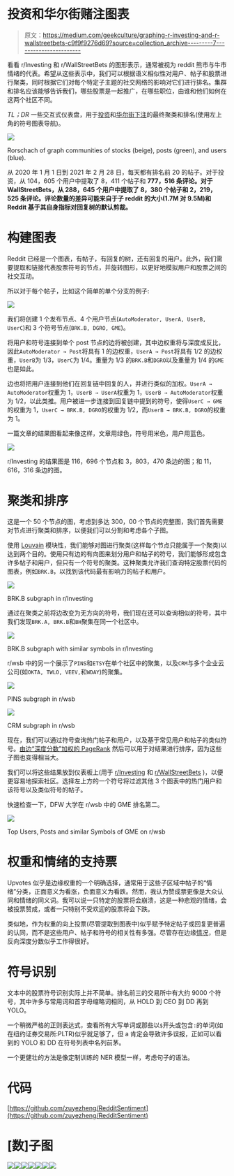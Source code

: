 # 投资和华尔街赌注图表

> 原文：<https://medium.com/geekculture/graphing-r-investing-and-r-wallstreetbets-c9f9f9276d69?source=collection_archive---------7----------------------->

看看 r/Investing 和 r/WallStreetBets 的图形表示，通常被视为 reddit 熊市与牛市情绪的代表。希望从这些表示中，我们可以根据语义相似性对用户、帖子和股票进行聚类，同时根据它们对每个特定子主题的社交网络的影响对它们进行排名。集群和排名应该能够告诉我们，哪些股票是一起推广，在哪些职位，由谁和他们如何在这两个社区不同。

*TL；DR* 一些交互式仪表盘，用于[投资](https://public.tableau.com/profile/zuye.zheng#!/vizhome/GraphAnalyticsonrInvesting/rInvesting)和[华尔街下注](https://public.tableau.com/profile/zuye.zheng#!/vizhome/GraphAnalyticsonrWallStreetBets/rWallStreetBets)的最终聚类和排名(使用左上角的符号图表导航)。

![](img/e784c0863d40970e9de0ab3bd67bc62d.png)

Rorschach of graph communities of stocks (beige), posts (green), and users (blue).

从 2020 年 1 月 1 日到 2021 年 2 月 28 日，每天都有排名前 20 的帖子。对于投资，从 104，605 个用户中提取了 8，411 个帖子和 **777，516 条评论。对于 WallStreetBets，从 288，645 个用户中提取了 8，380 个帖子和 2，219，525 条评论。评论数量的差异可能来自于子 reddit 的大小(1.7M 对 9.5M)和 Reddit 基于其自身指标对回复树的默认剪裁。**

# 构建图表

Reddit 已经是一个图表，有帖子，有回复的树，还有回复的用户。此外，我们需要提取和链接代表股票符号的节点，并旋转图形，以更好地模拟用户和股票之间的社交互动。

所以对于每个帖子，比如这个简单的单个分支的例子:

![](img/8038af6d22c4108340d60fc44cfb2cd4.png)

我们将创建 1 个发布节点、4 个用户节点(`AutoModerator, UserA, UserB, UserC`)和 3 个符号节点(`BRK.B, DGRO, GME`)。

将用户和符号连接到单个 post 节点的边将被创建，其中边权重将与深度成反比，因此`AutoModerator → Post`将具有 1 的边权重，`UserA → Post`将具有 1/2 的边权重，`UserB`为 1/3，`UserC`为 1/4。重量为 1/3 的`BRK.B`和`DGRO`以及重量为 1/4 的`GME`也是如此。

边也将把用户连接到他们在回复链中回复的人，并进行类似的加权。`UserA → AutoModerator`权重为 1，`UserB → UserA`权重为 1，`UserB → AutoModerator`权重为 1/2，以此类推。用户被进一步连接到回复链中提到的符号，使得`UserC → GME`的权重为 1，`UserC → BRK.B, DGRO`的权重为 1/2，而`UserB → BRK.B, DGRO`的权重为 1。

一篇文章的结果图看起来像这样，文章用绿色，符号用米色，用户用蓝色。

![](img/64b273af4d3d6c32a0b66e7ac16740e6.png)

r/Investing 的结果图是 116，696 个节点和 3，803，470 条边的图；和 11，616，316 条边的图。

# 聚类和排序

这是一个 50 个节点的图，考虑到多达 300，00 个节点的完整图，我们首先需要对节点进行聚类和排序，以便我们可以分割和考虑各个子图。

使用 [Louvain](https://en.wikipedia.org/wiki/Louvain_method) 模块性，我们能够对图进行聚类(这样每个节点只能属于一个聚类)以达到两个目的。使用只有边的有向图来划分用户和帖子的符号，我们能够形成包含许多帖子和用户，但只有一个符号的聚类。这种聚类允许我们查询特定股票代码的图表，例如`BRK.B`，以找到该代码最有影响力的帖子和用户。

![](img/cca2df904cb7843486ee57e0bfea160a.png)

BRK.B subgraph in r/Investing

通过在聚类之前将边改变为无方向的符号，我们现在还可以查询相似的符号，其中我们发现`BRK.A, BRK.B`和`BH`聚集在同一个社区中。

![](img/c12f7badd526b42456b9da0669908961.png)

BRK.B subgraph with similar symbols in r/Investing

r/wsb 中的另一个展示了`PINS`和`ETSY`在单个社区中的聚集，以及`CRM`与多个企业云公司(如`OKTA, TWLO, VEEV,`和`WDAY`)的聚集。

![](img/daffa2ea065b238521bce2f41874300b.png)

PINS subgraph in r/wsb

![](img/5cf5b7bb5751065914efba57b78342e1.png)

CRM subgraph in r/wsb

现在，我们可以通过符号查询热门帖子和用户，以及基于常见用户和帖子的类似符号。[由边“深度分数”加权的 PageRank](https://en.wikipedia.org/wiki/PageRank) 然后可以用于对结果进行排序，因为这些子图也变得相当大。

我们可以将这些结果放到仪表板上(用于 [r/Investing](https://public.tableau.com/profile/zuye.zheng#!/vizhome/GraphAnalyticsonrInvesting/rInvesting) 和 [r/WallStreetBets](https://public.tableau.com/profile/zuye.zheng#!/vizhome/GraphAnalyticsonrWallStreetBets/rWallStreetBets) )，以便更容易地探索社区。选择左上方的一个符号将过滤其他 3 个图表中的热门用户和该符号以及类似符号的帖子。

快速检查一下，DFW 大学在 r/wsb 中的 GME 排名第二。

![](img/3a4fa684ed8aca09fe2b8d43fa0c8622.png)

Top Users, Posts and similar Symbols of GME on r/wsb

# 权重和情绪的支持票

Upvotes 似乎是边缘权重的一个明确选择，通常用于这些子区域中帖子的“情绪”分类，正面意义为看涨，负面意义为看跌。然而，我认为赞成票更像是大众认同和情绪的同义词。我可以说一只特定的股票将会崩溃，这是一种悲观的情绪，会被投票赞成，或者一只特别不受欢迎的股票将会下跌。

类似地，作为权重的向上投票(尽管提取到图表中)似乎赋予特定帖子或回复更普遍的认同，而不是这些用户、帖子和符号的相关性有多强。尽管存在边缘[情况](https://www.reddit.com/r/wallstreetbets/comments/libn68/screw_with_the_hedgefunds/)，但是反向深度分数似乎工作得很好。

# 符号识别

文本中的股票符号识别实际上并不简单。排名前三的交易所中有大约 9000 个符号，其中许多与常用词和首字母缩略词相同，从 HOLD 到 CEO 到 DD 再到 YOLO。

一个稍微严格的正则表达式，查看所有大写单词或那些以`$`开头或包含`:`的单词(如在纽约证券交易所:PLTR)似乎就足够了，但 a 肯定会导致许多误报，正如可以看到的 YOLO 和 DD 在符号列表中名列前茅。

一个更健壮的方法是像定制训练的 NER 模型一样，考虑句子的语法。

# 代码

[https://github.com/zuyezheng/RedditSentiment](https://github.com/zuyezheng/RedditSentiment)

# [数]子图

![](img/392f5e09b86e9dd14a96b6fc036c59e2.png)![](img/2643000f9a7ab9e9f24aa2aa493a6f7c.png)![](img/8580b9a53efed1c5d0c74ca47b9d057a.png)![](img/22b1419b6f37b1cfb36887f0b0d56857.png)![](img/2c387a3dd51572caa163fddea38af5c0.png)![](img/3b89fb7e7e0be57819ebede1252ef006.png)![](img/4bf8ccb04411e072b512361fc751706d.png)